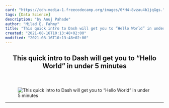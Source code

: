 ```yaml
---
card: "https://cdn-media-1.freecodecamp.org/images/0*H4-8vzau4b1jqGgs."
tags: [Data Science]
description: "by Anuj Pahade"
author: "Milad E. Fahmy"
title: "This quick intro to Dash will get you to “Hello World” in under 5 minutes"
created: "2021-08-16T10:13:48+02:00"
modified: "2021-08-16T10:13:48+02:00"
---
```

<div class="site-wrapper">
<main id="site-main" class="site-main outer">
<div class="inner">
<article class="post-full post tag-data-science tag-data-visualization tag-dash tag-web-development tag-tech ">
<header class="post-full-header">
<h1 class="post-full-title">This quick intro to Dash will get you to “Hello World” in under 5 minutes</h1>
</header>
<figure class="post-full-image">
<picture>
<source media="(max-width: 700px)" sizes="1px" srcset="data:image/gif;base64,R0lGODlhAQABAIAAAAAAAP///yH5BAEAAAAALAAAAAABAAEAAAIBRAA7 1w">
<source media="(min-width: 701px)" sizes="(max-width: 800px) 400px,
(max-width: 1170px) 700px,
1400px" srcset="https://cdn-media-1.freecodecamp.org/images/0*H4-8vzau4b1jqGgs. 300w,
https://cdn-media-1.freecodecamp.org/images/0*H4-8vzau4b1jqGgs. 600w,
https://cdn-media-1.freecodecamp.org/images/0*H4-8vzau4b1jqGgs. 1000w,
https://cdn-media-1.freecodecamp.org/images/0*H4-8vzau4b1jqGgs. 2000w">
<img onerror="this.style.display='none'" src="https://cdn-media-1.freecodecamp.org/images/0*H4-8vzau4b1jqGgs." alt="This quick intro to Dash will get you to “Hello World” in under 5 minutes">
</picture>
</figure>
<section class="post-full-content">
<div class="post-content medium-migrated-article">
</div>
<hr>
</section>
</article>
</div>
</main>
</div>
<!-- Google Tag Manager (noscript) -->
<!-- End Google Tag Manager (noscript) -->
